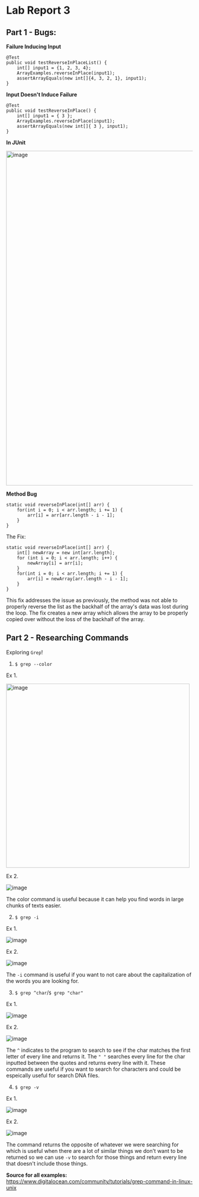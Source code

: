 # Lab Report 3
## Part 1 - Bugs:

**Failure Inducing Input**
```
@Test 
public void testReverseInPlaceList() {
    int[] input1 = {1, 2, 3, 4};
    ArrayExamples.reverseInPlace(input1);
    assertArrayEquals(new int[]{4, 3, 2, 1}, input1);
}
```
**Input Doesn't Induce Failure**
```
@Test 
public void testReverseInPlace() {
    int[] input1 = { 3 };
    ArrayExamples.reverseInPlace(input1);
    assertArrayEquals(new int[]{ 3 }, input1);
}
```
**In JUnit**

<img width="900" alt="image" src="https://github.com/acalza4/cse15l-lab-reports/assets/147474371/35b8a452-8e9d-44fb-a997-3ff4b1350163">

**Method Bug**
```
static void reverseInPlace(int[] arr) {
    for(int i = 0; i < arr.length; i += 1) {
        arr[i] = arr[arr.length - i - 1]; 
    }  
}
```
The Fix:
```
static void reverseInPlace(int[] arr) {
    int[] newArray = new int[arr.length];
    for (int i = 0; i < arr.length; i++) {
        newArray[i] = arr[i];
    }
    for(int i = 0; i < arr.length; i += 1) {
        arr[i] = newArray[arr.length - i - 1];
    }
}
```
This fix addresses the issue as previously, the method was not able to properly reverse the list as the backhalf of the array's data was lost during the loop. The fix creates a new array which allows the array to be properly copied over without the loss of the backhalf of the array.

## Part 2 - Researching Commands
Exploring `Grep`!

1. `$ grep --color`

Ex 1.

<img width="495" alt="image" src="https://github.com/acalza4/cse15l-lab-reports/assets/147474371/eb1fa83a-2d5d-49ac-9c70-9420ea9c314c">

Ex 2.

![image](https://github.com/acalza4/cse15l-lab-reports/assets/147474371/d2552b7f-5155-48c9-9057-b5afb21de57a)

The color command is useful because it can help you find words in large chunks of texts easier.


2. `$ grep -i`

Ex 1.

![image](https://github.com/acalza4/cse15l-lab-reports/assets/147474371/f3f406ff-74d4-4d73-ae57-c1dc62ce776b)

Ex 2.

![image](https://github.com/acalza4/cse15l-lab-reports/assets/147474371/bdefadb0-2f13-40ac-9890-c63e4062e531)

The `-i` command is useful if you want to not care about the capitalization of the words you are looking for. 

3. `$ grep ^char`/`$ grep "char"`

Ex 1.

![image](https://github.com/acalza4/cse15l-lab-reports/assets/147474371/eeb1e6e4-7e02-4440-b387-271585598255)

Ex 2.

![image](https://github.com/acalza4/cse15l-lab-reports/assets/147474371/aba9bd7d-2f40-4a0f-b48f-55ff9edceebc)

The `^` indicates to the program to search to see if the char matches the first letter of every line and returns it. The `" "` searches every line for the char inputted between the quotes and returns every line with it. These commands are useful if you want to search for characters and could be espeically useful for search DNA files.

4. `$ grep -v`

Ex 1.

![image](https://github.com/acalza4/cse15l-lab-reports/assets/147474371/39ffbca8-5d59-427a-a558-ae04ef33883c)

Ex 2.

![image](https://github.com/acalza4/cse15l-lab-reports/assets/147474371/7e111d0f-53e5-4e68-80e6-95493b94069c)

The command returns the opposite of whatever we were searching for which is useful when there are a lot of similar things we don't want to be returned so we can use `-v` to search for those things and return every line that doesn't include those things.

**Source for all examples:** https://www.digitalocean.com/community/tutorials/grep-command-in-linux-unix
